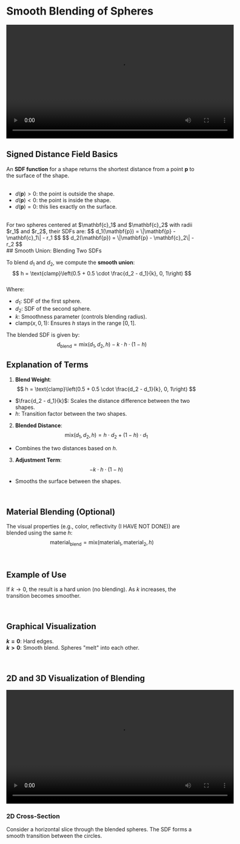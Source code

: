 # Smooth Blending of Spheres

<video width="600" controls>  
  <source src="../media/post3/blubblubblub.mp4" type="video/mp4">  
  Your browser does not support the video tag.  
</video>  

## Signed Distance Field Basics  

An **SDF function** for a shape returns the shortest distance from a point $\mathbf{p}$ to the surface of the shape.  
<br />  
- $d(\mathbf{p}) > 0$: the point is outside the shape.  
- $d(\mathbf{p}) < 0$: the point is inside the shape.  
- $d(\mathbf{p}) = 0$: this lies exactly on the surface.  
<br />  
For two spheres centered at $\mathbf{c}_1$ and $\mathbf{c}_2$ with radii $r_1$ and $r_2$, their SDFs are:  
$$  
d_1(\mathbf{p}) = \|\mathbf{p} - \mathbf{c}_1\| - r_1  
$$  
$$  
d_2(\mathbf{p}) = \|\mathbf{p} - \mathbf{c}_2\| - r_2  
$$  
<br />  
## Smooth Union: Blending Two SDFs  

To blend $d_1$ and $d_2$, we compute the **smooth union**:  
$$  
h = \text{clamp}\left(0.5 + 0.5 \cdot \frac{d_2 - d_1}{k}, 0, 1\right)  
$$  
Where:  
- $d_1$: SDF of the first sphere.  
- $d_2$: SDF of the second sphere.  
- $k$: Smoothness parameter (controls blending radius).  
- $\text{clamp}(x, 0, 1)$: Ensures $h$ stays in the range $[0, 1]$.  

The blended SDF is given by:  
$$  
d_{\text{blend}} = \text{mix}(d_1, d_2, h) - k \cdot h \cdot (1 - h)  
$$  

## Explanation of Terms  

1. **Blend Weight**:  
$$  
h = \text{clamp}\left(0.5 + 0.5 \cdot \frac{d_2 - d_1}{k}, 0, 1\right)  
$$  
- $\frac{d_2 - d_1}{k}$: Scales the distance difference between the two shapes.  
- $h$: Transition factor between the two shapes.  

2. **Blended Distance**:  
$$  
\text{mix}(d_1, d_2, h) = h \cdot d_2 + (1 - h) \cdot d_1  
$$  
- Combines the two distances based on $h$.  

3. **Adjustment Term**:  
$$  
-k \cdot h \cdot (1 - h)  
$$  
- Smooths the surface between the shapes.  

<br />  

## Material Blending (Optional)  

The visual properties (e.g., color, reflectivity (I HAVE NOT DONE)) are blended using the same $h$:  
$$  
\text{material}_{\text{blend}} = \text{mix}(\text{material}_1, \text{material}_2, h)  
$$  

<br />  

## Example of Use  

If $k \to 0$, the result is a hard union (no blending). As $k$ increases, the transition becomes smoother.  

<br />  

## Graphical Visualization  

**$k = 0$**: Hard edges.  
**$k > 0$**: Smooth blend. Spheres "melt" into each other.  

<br />  

## 2D and 3D Visualization of Blending  

<video width="600" controls>  
  <source src="../media/post3/miniblub.mp4" type="video/mp4">  
  Your browser does not support the video tag.  
</video>  

<br /> 

### 2D Cross-Section  

Consider a horizontal slice through the blended spheres. The SDF forms a smooth transition between the circles.  
